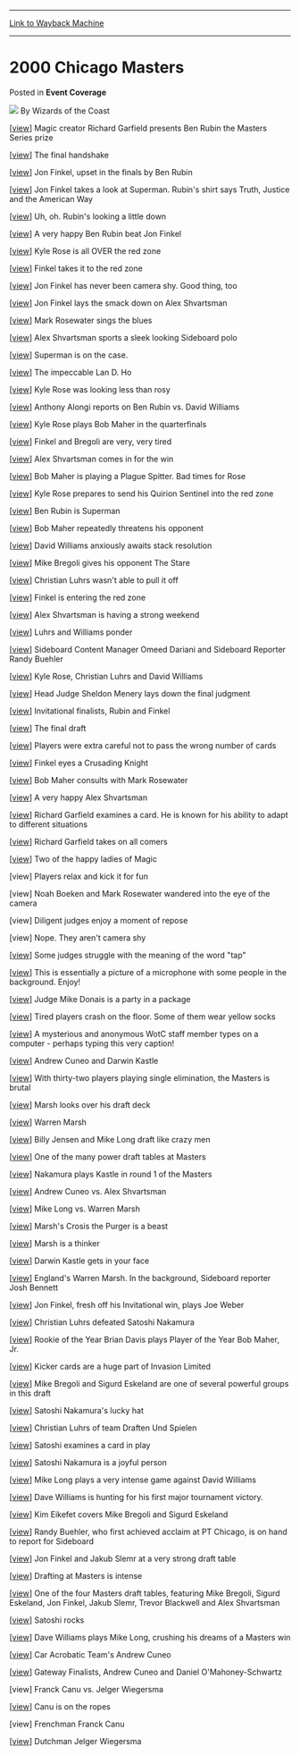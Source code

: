
---
[Link to Wayback Machine](https://web.archive.org/web/20160710132449/http://magic.wizards.com/en/articles/archive/event-coverage/2000-chicago-masters-2015-10-13)

[_metadata_:author]:- "Wizards of the Coast"
[_metadata_:description]:- "[view] Magic creator Richard Garfield presents Ben Rubin the Masters Series prize [view] The final handshake"
[_metadata_:generator]:- "Drupal 7 (http://drupal.org)"
[_metadata_:node]:- "767761"
[_metadata_:publish_date]:- "2015-10-13"
[_metadata_:source]:- "div-main-content"
[_metadata_:title]:- "2000 Chicago Masters"
[_metadata_:wayback_capture_timestamp]:- "2016-07-10 13:24:49"
[_metadata_:wayback_raw_url]:- "https://web.archive.org/web/20160710132449id_/http://magic.wizards.com/en/articles/archive/event-coverage/2000-chicago-masters-2015-10-13"
[_metadata_:wayback_url]:- "http://magic.wizards.com/en/articles/archive/event-coverage/2000-chicago-masters-2015-10-13"
---


2000 Chicago Masters
====================



 Posted in **Event Coverage**







![](https://media.magic.wizards.com/styles/auth_small/public/images/person/wizards_authorpic_larger.jpg)
By Wizards of the Coast











[[view](http://magic.wizards.com/sites/mtg/files/image_legacy_migration/sideboard/images/PTCHI00/655.jpg "Magic creator Richard Garfield presents Ben Rubin the Masters Series prize
	")] Magic creator Richard Garfield presents Ben Rubin the Masters Series prize
 


[[view](http://magic.wizards.com/sites/mtg/files/image_legacy_migration/sideboard/images/PTCHI00/658.jpg "The final handshake
	")] The final handshake
 


[[view](http://magic.wizards.com/sites/mtg/files/image_legacy_migration/sideboard/images/PTCHI00/659.jpg "Jon Finkel, upset in the finals by Ben Rubin
	")] Jon Finkel, upset in the finals by Ben Rubin
 


[[view](http://magic.wizards.com/sites/mtg/files/image_legacy_migration/sideboard/images/PTCHI00/660.jpg "Jon Finkel takes a look at Superman.  Rubin's shirt says Truth, Justice and the American Way
	")] Jon Finkel takes a look at Superman. Rubin's shirt says Truth, Justice and the American Way
 


[[view](http://magic.wizards.com/sites/mtg/files/image_legacy_migration/sideboard/images/PTCHI00/661.jpg "Uh, oh.  Rubin's looking a little down
	")] Uh, oh. Rubin's looking a little down
 


[[view](http://magic.wizards.com/sites/mtg/files/image_legacy_migration/sideboard/images/PTCHI00/662.jpg "A very happy Ben Rubin beat Jon Finkel
	")] A very happy Ben Rubin beat Jon Finkel
 


[[view](http://magic.wizards.com/sites/mtg/files/image_legacy_migration/sideboard/images/PTCHI00/591.jpg "Kyle Rose is all OVER the red zone
	")] Kyle Rose is all OVER the red zone
 


[[view](http://magic.wizards.com/sites/mtg/files/image_legacy_migration/sideboard/images/PTCHI00/592.jpg "Finkel takes it to the red zone
	")] Finkel takes it to the red zone
 


[[view](http://magic.wizards.com/sites/mtg/files/image_legacy_migration/sideboard/images/PTCHI00/593.jpg "Jon Finkel has never been camera shy.  Good thing, too
	")] Jon Finkel has never been camera shy. Good thing, too
 


[[view](http://magic.wizards.com/sites/mtg/files/image_legacy_migration/sideboard/images/PTCHI00/594.jpg "Jon Finkel lays the smack down on Alex Shvartsman
	")] Jon Finkel lays the smack down on Alex Shvartsman
 


[[view](http://magic.wizards.com/sites/mtg/files/image_legacy_migration/sideboard/images/PTCHI00/595.jpg "Mark Rosewater sings the blues
	")] Mark Rosewater sings the blues
 


[[view](http://magic.wizards.com/sites/mtg/files/image_legacy_migration/sideboard/images/PTCHI00/596.jpg "Alex Shvartsman sports a sleek looking Sideboard polo
	")] Alex Shvartsman sports a sleek looking Sideboard polo
 


[[view](http://magic.wizards.com/sites/mtg/files/image_legacy_migration/sideboard/images/PTCHI00/597.jpg "Superman is on the case.
	")] Superman is on the case.
 


[[view](http://magic.wizards.com/sites/mtg/files/image_legacy_migration/sideboard/images/PTCHI00/598.jpg "The impeccable Lan D. Ho
	")] The impeccable Lan D. Ho
 


[[view](http://magic.wizards.com/sites/mtg/files/image_legacy_migration/sideboard/images/PTCHI00/599.jpg "Kyle Rose was looking less than rosy
	")] Kyle Rose was looking less than rosy
 


[[view](http://magic.wizards.com/sites/mtg/files/image_legacy_migration/sideboard/images/MASTERSCHI00/778.jpg "Anthony Alongi reports on Ben Rubin vs. David Williams
	")] Anthony Alongi reports on Ben Rubin vs. David Williams
 


[[view](http://magic.wizards.com/sites/mtg/files/image_legacy_migration/sideboard/images/MASTERSCHI00/779.jpg "Kyle Rose plays Bob Maher in the quarterfinals
	")] Kyle Rose plays Bob Maher in the quarterfinals
 


[[view](http://magic.wizards.com/sites/mtg/files/image_legacy_migration/sideboard/images/MASTERSCHI00/780.jpg "Finkel and Bregoli are very, very tired
	")] Finkel and Bregoli are very, very tired
 


[[view](http://magic.wizards.com/sites/mtg/files/image_legacy_migration/sideboard/images/MASTERSCHI00/781.jpg "Alex Shvartsman comes in for the win
	")] Alex Shvartsman comes in for the win
 


[[view](http://magic.wizards.com/sites/mtg/files/image_legacy_migration/sideboard/images/MASTERSCHI00/782.jpg "Bob Maher is playing a Plague Spitter.  Bad times for Rose
	")] Bob Maher is playing a Plague Spitter. Bad times for Rose
 


[[view](http://magic.wizards.com/sites/mtg/files/image_legacy_migration/sideboard/images/MASTERSCHI00/783.jpg "Kyle Rose prepares to send his Quirion Sentinel into the red zone
	")] Kyle Rose prepares to send his Quirion Sentinel into the red zone
 


[[view](http://magic.wizards.com/sites/mtg/files/image_legacy_migration/sideboard/images/MASTERSCHI00/784.jpg "Ben Rubin is Superman
	")] Ben Rubin is Superman
 


[[view](http://magic.wizards.com/sites/mtg/files/image_legacy_migration/sideboard/images/MASTERSCHI00/785.jpg "Bob Maher repeatedly threatens his opponent
	")] Bob Maher repeatedly threatens his opponent
 


[[view](http://magic.wizards.com/sites/mtg/files/image_legacy_migration/sideboard/images/MASTERSCHI00/786.jpg "David Williams anxiously awaits stack resolution
	")] David Williams anxiously awaits stack resolution
 


[[view](http://magic.wizards.com/sites/mtg/files/image_legacy_migration/sideboard/images/MASTERSCHI00/787.jpg "Mike Bregoli gives his opponent The Stare
	")] Mike Bregoli gives his opponent The Stare
 


[[view](http://magic.wizards.com/sites/mtg/files/image_legacy_migration/sideboard/images/MASTERSCHI00/788.jpg "Christian Luhrs wasn't able to pull it off
	")] Christian Luhrs wasn't able to pull it off
 


[[view](http://magic.wizards.com/sites/mtg/files/image_legacy_migration/sideboard/images/MASTERSCHI00/789.jpg "Finkel is entering the red zone
	")] Finkel is entering the red zone
 


[[view](http://magic.wizards.com/sites/mtg/files/image_legacy_migration/sideboard/images/MASTERSCHI00/790.jpg "Alex Shvartsman is having a strong weekend
	")] Alex Shvartsman is having a strong weekend
 


[[view](http://magic.wizards.com/sites/mtg/files/image_legacy_migration/sideboard/images/MASTERSCHI00/791.jpg "Luhrs and Williams ponder
	")] Luhrs and Williams ponder
 


[[view](http://magic.wizards.com/sites/mtg/files/image_legacy_migration/sideboard/images/MASTERSCHI00/792.jpg "Sideboard Content Manager Omeed Dariani and Sideboard Reporter Randy Buehler
	")] Sideboard Content Manager Omeed Dariani and Sideboard Reporter Randy Buehler
 


[[view](http://magic.wizards.com/sites/mtg/files/image_legacy_migration/sideboard/images/MASTERSCHI00/793.jpg "Kyle Rose, Christian Luhrs and David Williams
	")] Kyle Rose, Christian Luhrs and David Williams
 


[[view](http://magic.wizards.com/sites/mtg/files/image_legacy_migration/sideboard/images/MASTERSCHI00/794.jpg "Head Judge Sheldon Menery lays down the final judgment
	")] Head Judge Sheldon Menery lays down the final judgment
 


[[view](http://magic.wizards.com/sites/mtg/files/image_legacy_migration/sideboard/images/MASTERSCHI00/795.jpg "Invitational finalists, Rubin and Finkel 
	")] Invitational finalists, Rubin and Finkel 
 


[[view](http://magic.wizards.com/sites/mtg/files/image_legacy_migration/sideboard/images/MASTERSCHI00/796.jpg "The final draft
	")] The final draft
 


[[view](http://magic.wizards.com/sites/mtg/files/image_legacy_migration/sideboard/images/MASTERSCHI00/797.jpg "Players were extra careful not to pass the wrong number of cards
	")] Players were extra careful not to pass the wrong number of cards
 


[[view](http://magic.wizards.com/sites/mtg/files/image_legacy_migration/sideboard/images/MASTERSCHI00/798.jpg "Finkel eyes a Crusading Knight
	")] Finkel eyes a Crusading Knight
 


[[view](http://magic.wizards.com/sites/mtg/files/image_legacy_migration/sideboard/images/MASTERSCHI00/799.jpg "Bob Maher consults with Mark Rosewater 
	")] Bob Maher consults with Mark Rosewater 
 


[[view](http://magic.wizards.com/sites/mtg/files/image_legacy_migration/sideboard/images/MASTERSCHI00/800.jpg "A very happy Alex Shvartsman
	")] A very happy Alex Shvartsman
 


[[view](http://magic.wizards.com/sites/mtg/files/image_legacy_migration/sideboard/images/MASTERSCHI00/877.jpg "Richard Garfield examines a card.  He is known for his ability to adapt to different situations
	")] Richard Garfield examines a card. He is known for his ability to adapt to different situations
 


[[view](http://magic.wizards.com/sites/mtg/files/image_legacy_migration/sideboard/images/MASTERSCHI00/878.jpg "Richard Garfield takes on all comers
	")] Richard Garfield takes on all comers
 


[[view](http://magic.wizards.com/sites/mtg/files/image_legacy_migration/sideboard/images/MASTERSCHI00/879.jpg "Two of the happy ladies of Magic
	")] Two of the happy ladies of Magic
 


[view] Players relax and kick it for fun
 


[view] Noah Boeken and Mark Rosewater wandered into the eye of the camera
 


[view] Diligent judges enjoy a moment of repose
 


[view] Nope. They aren't camera shy
 


[[view](http://magic.wizards.com/sites/mtg/files/image_legacy_migration/sideboard/images/MASTERSCHI00/887.jpg "Some judges struggle with the meaning of the word ")] Some judges struggle with the meaning of the word "tap"
 


[[view](http://magic.wizards.com/sites/mtg/files/image_legacy_migration/sideboard/images/MASTERSCHI00/888.jpg "This is essentially a picture of a microphone with some people in the background. Enjoy!
	")] This is essentially a picture of a microphone with some people in the background. Enjoy!
 


[[view](http://magic.wizards.com/sites/mtg/files/image_legacy_migration/sideboard/images/MASTERSCHI00/889.jpg "Judge Mike Donais is a party in a package
	")] Judge Mike Donais is a party in a package
 


[[view](http://magic.wizards.com/sites/mtg/files/image_legacy_migration/sideboard/images/MASTERSCHI00/890.jpg "Tired players crash on the floor.  Some of them wear yellow socks
	")] Tired players crash on the floor. Some of them wear yellow socks
 


[[view](http://magic.wizards.com/sites/mtg/files/image_legacy_migration/sideboard/images/MASTERSCHI00/891.jpg "A mysterious and anonymous WotC staff member types on a computer - perhaps typing this very caption!
	")] A mysterious and anonymous WotC staff member types on a computer - perhaps typing this very caption!
 


[[view](http://magic.wizards.com/sites/mtg/files/image_legacy_migration/sideboard/images/MASTERSCHI00/914.jpg "Andrew Cuneo and Darwin Kastle
	")] Andrew Cuneo and Darwin Kastle
 


[[view](http://magic.wizards.com/sites/mtg/files/image_legacy_migration/sideboard/images/MASTERSCHI00/915.jpg "With thirty-two players playing single elimination, the Masters is brutal
	")] With thirty-two players playing single elimination, the Masters is brutal
 


[[view](http://magic.wizards.com/sites/mtg/files/image_legacy_migration/sideboard/images/MASTERSCHI00/916.jpg "Marsh looks over his draft deck
	")] Marsh looks over his draft deck
 


[[view](http://magic.wizards.com/sites/mtg/files/image_legacy_migration/sideboard/images/MASTERSCHI00/917.jpg "Warren Marsh
	")] Warren Marsh
 


[[view](http://magic.wizards.com/sites/mtg/files/image_legacy_migration/sideboard/images/MASTERSCHI00/918.jpg "Billy Jensen and Mike Long draft like crazy men
	")] Billy Jensen and Mike Long draft like crazy men
 


[[view](http://magic.wizards.com/sites/mtg/files/image_legacy_migration/sideboard/images/MASTERSCHI00/919.jpg "One of the many power draft tables at Masters
	")] One of the many power draft tables at Masters
 


[[view](http://magic.wizards.com/sites/mtg/files/image_legacy_migration/sideboard/images/MASTERSCHI00/922.jpg "Nakamura plays Kastle in round 1 of the Masters
	")] Nakamura plays Kastle in round 1 of the Masters
 


[[view](http://magic.wizards.com/sites/mtg/files/image_legacy_migration/sideboard/images/MASTERSCHI00/923.jpg "Andrew Cuneo vs. Alex Shvartsman
	")] Andrew Cuneo vs. Alex Shvartsman
 


[[view](http://magic.wizards.com/sites/mtg/files/image_legacy_migration/sideboard/images/MASTERSCHI00/924.jpg "Mike Long vs. Warren Marsh
	")] Mike Long vs. Warren Marsh
 


[[view](http://magic.wizards.com/sites/mtg/files/image_legacy_migration/sideboard/images/MASTERSCHI00/925.jpg "Marsh's Crosis the Purger is a beast
	")] Marsh's Crosis the Purger is a beast
 


[[view](http://magic.wizards.com/sites/mtg/files/image_legacy_migration/sideboard/images/MASTERSCHI00/926.jpg "Marsh is a thinker
	")] Marsh is a thinker
 


[[view](http://magic.wizards.com/sites/mtg/files/image_legacy_migration/sideboard/images/MASTERSCHI00/927.jpg "Darwin Kastle gets in your face
	")] Darwin Kastle gets in your face
 


[[view](http://magic.wizards.com/sites/mtg/files/image_legacy_migration/sideboard/images/MASTERSCHI00/928.jpg "England's Warren Marsh.  In the background, Sideboard reporter Josh Bennett
	")] England's Warren Marsh. In the background, Sideboard reporter Josh Bennett
 


[[view](http://magic.wizards.com/sites/mtg/files/image_legacy_migration/sideboard/images/MASTERSCHI00/929.jpg "Jon Finkel, fresh off his Invitational win, plays Joe Weber
	")] Jon Finkel, fresh off his Invitational win, plays Joe Weber
 


[[view](http://magic.wizards.com/sites/mtg/files/image_legacy_migration/sideboard/images/MASTERSCHI00/930.jpg "Christian Luhrs defeated Satoshi Nakamura
	")] Christian Luhrs defeated Satoshi Nakamura
 


[[view](http://magic.wizards.com/sites/mtg/files/image_legacy_migration/sideboard/images/MASTERSCHI00/931.jpg "Rookie of the Year Brian Davis plays Player of the Year Bob Maher, Jr.
	")] Rookie of the Year Brian Davis plays Player of the Year Bob Maher, Jr.
 


[[view](http://magic.wizards.com/sites/mtg/files/image_legacy_migration/sideboard/images/MASTERSCHI00/932.jpg "Kicker cards are a huge part of Invasion Limited
	")] Kicker cards are a huge part of Invasion Limited
 


[[view](http://magic.wizards.com/sites/mtg/files/image_legacy_migration/sideboard/images/MASTERSCHI00/900.jpg "Mike Bregoli and Sigurd Eskeland are one of several powerful groups in this draft
	")] Mike Bregoli and Sigurd Eskeland are one of several powerful groups in this draft
 


[[view](http://magic.wizards.com/sites/mtg/files/image_legacy_migration/sideboard/images/MASTERSCHI00/902.jpg "Satoshi Nakamura's lucky hat
	")] Satoshi Nakamura's lucky hat
 


[[view](http://magic.wizards.com/sites/mtg/files/image_legacy_migration/sideboard/images/MASTERSCHI00/903.jpg "Christian Luhrs of team Draften Und Spielen
	")] Christian Luhrs of team Draften Und Spielen
 


[[view](http://magic.wizards.com/sites/mtg/files/image_legacy_migration/sideboard/images/MASTERSCHI00/904.jpg "Satoshi examines a card in play
	")] Satoshi examines a card in play
 


[[view](http://magic.wizards.com/sites/mtg/files/image_legacy_migration/sideboard/images/MASTERSCHI00/905.jpg "Satoshi Nakamura is a joyful person
	")] Satoshi Nakamura is a joyful person
 


[[view](http://magic.wizards.com/sites/mtg/files/image_legacy_migration/sideboard/images/MASTERSCHI00/906.jpg "Mike Long plays a very intense game against David Williams
	")] Mike Long plays a very intense game against David Williams
 


[[view](http://magic.wizards.com/sites/mtg/files/image_legacy_migration/sideboard/images/MASTERSCHI00/907.jpg "Dave Williams is hunting for his first major tournament victory.
	")] Dave Williams is hunting for his first major tournament victory.
 


[[view](http://magic.wizards.com/sites/mtg/files/image_legacy_migration/sideboard/images/MASTERSCHI00/908.jpg "Kim Eikefet covers Mike Bregoli and Sigurd Eskeland
	")] Kim Eikefet covers Mike Bregoli and Sigurd Eskeland
 


[[view](http://magic.wizards.com/sites/mtg/files/image_legacy_migration/sideboard/images/MASTERSCHI00/909.jpg "Randy Buehler, who first achieved acclaim at PT Chicago, is on hand to report for Sideboard
	")] Randy Buehler, who first achieved acclaim at PT Chicago, is on hand to report for Sideboard
 


[[view](http://magic.wizards.com/sites/mtg/files/image_legacy_migration/sideboard/images/MASTERSCHI00/910.jpg "Jon Finkel and Jakub Slemr at a very strong draft table
	")] Jon Finkel and Jakub Slemr at a very strong draft table
 


[[view](http://magic.wizards.com/sites/mtg/files/image_legacy_migration/sideboard/images/MASTERSCHI00/911.jpg "Drafting at Masters is intense
	")] Drafting at Masters is intense
 


[[view](http://magic.wizards.com/sites/mtg/files/image_legacy_migration/sideboard/images/MASTERSCHI00/912.jpg "One of the four Masters draft tables, featuring Mike Bregoli, Sigurd Eskeland, Jon Finkel, Jakub Slemr, Trevor Blackwell and Alex Shvartsman
	")] One of the four Masters draft tables, featuring Mike Bregoli, Sigurd Eskeland, Jon Finkel, Jakub Slemr, Trevor Blackwell and Alex Shvartsman
 


[[view](http://magic.wizards.com/sites/mtg/files/image_legacy_migration/sideboard/images/MASTERSCHI00/913.jpg "Satoshi rocks
	")] Satoshi rocks
 


[[view](http://magic.wizards.com/sites/mtg/files/image_legacy_migration/sideboard/images/MASTERSCHI00/933.jpg "Dave Williams plays Mike Long, crushing his dreams of a Masters win
	")] Dave Williams plays Mike Long, crushing his dreams of a Masters win
 


[[view](http://magic.wizards.com/sites/mtg/files/image_legacy_migration/sideboard/images/MASTERSCHI00/994.jpg "Car Acrobatic Team's Andrew Cuneo
	")] Car Acrobatic Team's Andrew Cuneo
 


[[view](http://magic.wizards.com/sites/mtg/files/image_legacy_migration/sideboard/images/MASTERSCHI00/995.jpg "Gateway Finalists, Andrew Cuneo and Daniel O'Mahoney-Schwartz
	")] Gateway Finalists, Andrew Cuneo and Daniel O'Mahoney-Schwartz
 


[view] Franck Canu vs. Jelger Wiegersma
 


[[view](http://magic.wizards.com/sites/mtg/files/image_legacy_migration/sideboard/images/MASTERSCHI00/997.jpg "Canu is on the ropes
	")] Canu is on the ropes
 


[view] Frenchman Franck Canu
 


[[view](http://magic.wizards.com/sites/mtg/files/image_legacy_migration/sideboard/images/MASTERSCHI00/999.jpg "Dutchman Jelger Wiegersma
	")] Dutchman Jelger Wiegersma
 







